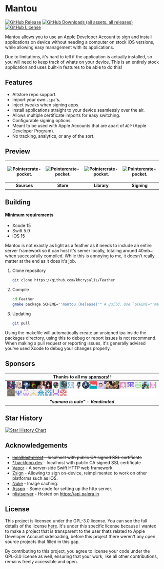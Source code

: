 # Mantou
[![GitHub Release](https://img.shields.io/github/v/release/khcrysalis/feather?include_prereleases)](https://github.com/khcrysalis/feather/releases)
[![GitHub Downloads (all assets, all releases)](https://img.shields.io/github/downloads/khcrysalis/feather/total)](https://github.com/khcrysalis/feather/releases)
[![GitHub License](https://img.shields.io/github/license/khcrysalis/feather?color=%23C96FAD)](https://github.com/khcrysalis/feather/blob/main/LICENSE)

Mantou allows you to use an Apple Developer Account to sign and install applications on device without needing a computer on stock iOS versions, while allowing easy management with its applications.

Due to limitations, it's hard to tell if the application is actually installed, so you will need to keep track of whats on your device. This is an entirely stock application and uses built-in features to be able to do this!

## Features

- Altstore repo support.
- Import your own `.ipa`'s.
- Inject tweaks when signing apps.
- Install applications straight to your device seamlessly over the air.
- Allows multiple certificate imports for easy switching.
- Configurable signing options.
- Meant to be used with Apple Accounts that are apart of `ADP` (Apple Developer Program).
- No tracking, analytics, or any of the sort.

## Preview

| <p align="center"><picture><source media="(prefers-color-scheme: dark)" srcset="Images/Repos.png"><source media="(prefers-color-scheme: light)" srcset="Images/Repos_L.png"><img alt="Pointercrate-pocket." src="Images/Repos_L.png" width="200"></picture></p> | <p align="center"><picture><source media="(prefers-color-scheme: dark)" srcset="Images/Store.png"><source media="(prefers-color-scheme: light)" srcset="Images/Store_L.png"><img alt="Pointercrate-pocket." src="Images/Store_L.png" width="200"></picture></p> | <p align="center"><picture><source media="(prefers-color-scheme: dark)" srcset="Images/Library.png"><source media="(prefers-color-scheme: light)" srcset="Images/Library_L.png"><img alt="Pointercrate-pocket." src="Images/Library_L.png" width="200"></picture></p> | <p align="center"><picture><source media="(prefers-color-scheme: dark)" srcset="Images/Sign.png"><source media="(prefers-color-scheme: light)" srcset="Images/Sign_L.png"><img alt="Pointercrate-pocket." src="Images/Sign_L.png" width="200"></picture></p> |
|:--:|:--:|:--:|:--:|
| **Sources** | **Store** | **Library** | **Signing** |

## Building

#### Minimum requirements

- Xcode 15
- Swift 5.9
- iOS 15

Mantou is not exactly as light as a feather as it needs to include an entire server framework so it can host it's server locally, totaling around 40mb~ when successfully compiled. While this is annoying to me, it doesn't really matter at the end as it does it's job.

1. Clone repository
    ```sh
    git clone https://github.com/khcrysalis/Feather
    ```

2. Compile
    ```sh
    cd Feather
    gmake package SCHEME="'mantou (Release)'" # Build, Use `SCHEME="'mantou (Debug)'"` for debug build
    ```

3. Updating
    ```sh
    git pull
    ```

Using the makefile will automatically create an unsigned ipa inside the packages directory, using this to debug or report issues is not recommend. When making a pull request or reporting issues, it's generally advised you've used Xcode to debug your changes properly.

## Sponsors

| Thanks to all my [sponsors](https://github.com/sponsors/khcrysalis)!! |
|:-:|
| <img src="https://raw.githubusercontent.com/khcrysalis/github-sponsor-graph/main/graph.png"> |
| _**"samara is cute" - Vendicated**_ |

## Star History

<a href="https://star-history.com/#khcrysalis/feather&Date">
 <picture>
   <source media="(prefers-color-scheme: dark)" srcset="https://api.star-history.com/svg?repos=khcrysalis/feather&type=Date&theme=dark" />
   <source media="(prefers-color-scheme: light)" srcset="https://api.star-history.com/svg?repos=khcrysalis/feather&type=Date" />
   <img alt="Star History Chart" src="https://api.star-history.com/svg?repos=khcrysalis/feather&type=Date" />
 </picture>
</a>

## Acknowledgements

- ~~[localhost.direct](https://github.com/Upinel/localhost.direct) - localhost with public CA signed SSL certificate~~
- [*.backloop.dev](https://backloop.dev/) - localhost with public CA signed SSL certificate
- [Vapor](https://github.com/vapor/vapor) - A server-side Swift HTTP web framework.
- [Zsign](https://github.com/zhlynn/zsign) - Allowing to sign on-device, reimplimented to work on other platforms such as iOS.
- [Nuke](https://github.com/kean/Nuke) - Image caching.
- [Asspp](https://github.com/Lakr233/Asspp) - Some code for setting up the http server.
- [plistserver](https://github.com/nekohaxx/plistserver) - Hosted on https://api.palera.in

## License 

This project is licensed under the GPL-3.0 license. You can see the full details of the license [here](https://github.com/khcrysalis/Feather/blob/main/LICENSE). It's under this specific license because I wanted to make a project that is transparent to the user thats related to Apple Developer Account sideloading, before this project there weren't any open source projects that filled in this gap.

By contributing to this project, you agree to license your code under the GPL-3.0 license as well, ensuring that your work, like all other contributions, remains freely accessible and open.

